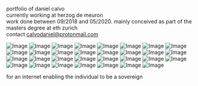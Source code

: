 portfolio of daniel calvo <br>
currently working at herzog de meuron<br>
work done between 09/2018 and 05/2020.
mainly conceived as part of the masters degree at eth zurich <br>
contact calvodaniel@protonmail.com <br>

![Image](/danielcalvo-portfolio20-0.jpg)
![Image](/danielcalvo-portfolio20-3.jpg)
![Image](/danielcalvo-portfolio20-5.jpg)
![Image](/danielcalvo-portfolio20-6.jpg)
![Image](/danielcalvo-portfolio20-8.jpg)
![Image](/danielcalvo-portfolio20-9.jpg)
![Image](/danielcalvo-portfolio20-10.jpg)
![Image](/danielcalvo-portfolio20-12.jpg)
![Image](/danielcalvo-portfolio20-121.jpg)
![Image](/danielcalvo-portfolio20-13.jpg)
![Image](/danielcalvo-portfolio20-14.jpg)
![Image](/danielcalvo-portfolio20-141.jpg)
![Image](/danielcalvo-portfolio20-15.jpg)
![Image](/danielcalvo-portfolio20-16.jpg)
![Image](/danielcalvo-portfolio20-17.jpg)
![Image](/danielcalvo-portfolio20-18.jpg)
![Image](/danielcalvo-portfolio20-19.jpg)
![Image](/danielcalvo-portfolio20-20.jpg)
![Image](/danielcalvo-portfolio20-21.jpg)
![Image](/danielcalvo-portfolio20-22.jpg)
![Image](/danielcalvo-portfolio20-23.jpg)
![Image](/danielcalvo-portfolio20-24.jpg)
![Image](/danielcalvo-portfolio20-26.jpg)
![Image](/danielcalvo-portfolio20-27.jpg)
![Image](/danielcalvo-portfolio20-28.jpg)
![Image](/danielcalvo-portfolio20-29.jpg)
![Image](/danielcalvo-portfolio20-30.jpg)
![Image](/danielcalvo-portfolio20-31.jpg)
![Image](/danielcalvo-portfolio20-33.jpg)
![Image](/danielcalvo-portfolio20-34.jpg)
![Image](/danielcalvo-portfolio20-35.jpg)


for an internet enabling the individual to be a sovereign

